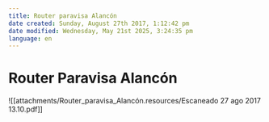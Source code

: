 ```yaml
---
title: Router paravisa Alancón
date created: Sunday, August 27th 2017, 1:12:42 pm
date modified: Wednesday, May 21st 2025, 3:24:35 pm
language: en
---
```


# Router Paravisa Alancón

![[attachments/Router_paravisa_Alancón.resources/Escaneado 27 ago 2017 13.10.pdf]]
